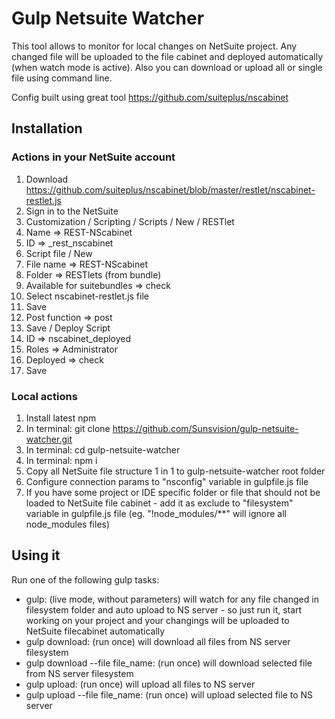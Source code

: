 ﻿# Gulp Netsuite Watcher

This tool allows to monitor for local changes on NetSuite project. Any changed file will be uploaded to the file cabinet and deployed automatically (when watch mode is active). Also you can download or upload all or single file using command line.  
  
Config built using great tool https://github.com/suiteplus/nscabinet

## Installation

### Actions in your NetSuite account

1) Download https://github.com/suiteplus/nscabinet/blob/master/restlet/nscabinet-restlet.js  
2) Sign in to the NetSuite  
3) Customization / Scripting / Scripts / New / RESTlet  
4) Name => REST-NScabinet  
5) ID => _rest_nscabinet  
6) Script file / New  
7) File name => REST-NScabinet  
8) Folder => RESTlets (from bundle)  
9) Available for suitebundles => check  
10) Select nscabinet-restlet.js file  
11) Save  
12) Post function => post  
13) Save / Deploy Script  
14) ID => nscabinet_deployed  
15) Roles => Administrator  
16) Deployed => check  
17) Save  

### Local actions

1) Install latest npm  
2) In terminal: git clone https://github.com/Sunsvision/gulp-netsuite-watcher.git  
3) In terminal: cd gulp-netsuite-watcher  
4) In terminal: npm i  
5) Copy all NetSuite file structure 1 in 1 to gulp-netsuite-watcher root folder  
6) Configure connection params to "nsconfig" variable in gulpfile.js file  
7) If you have some project or IDE specific folder or file that should not be loaded to NetSuite file cabinet - add it as exclude to "filesystem" variable in gulpfile.js file (eg. "!node_modules/**" will ignore all node_modules files)  

## Using it

Run one of the following gulp tasks:

* gulp: (live mode, without parameters) will watch for any file changed in filesystem folder and auto upload to NS server - so just run it, start working on your project and your changings will be uploaded to NetSuite filecabinet automatically  
* gulp download: (run once) will download all files from NS server filesystem  
* gulp download --file file_name: (run once) will download selected file from NS server filesystem  
* gulp upload: (run once) will upload all files to NS server  
* gulp upload --file file_name: (run once) will upload selected file to NS server  